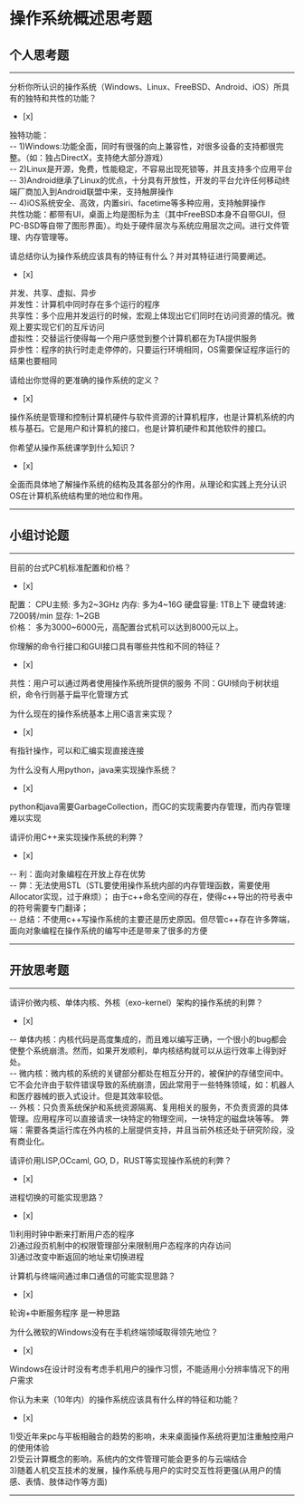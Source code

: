 # 操作系统概述思考题

## 个人思考题

---

分析你所认识的操作系统（Windows、Linux、FreeBSD、Android、iOS）所具有的独特和共性的功能？
- [x]  


> 
  独特功能：  
        --  1)Windows:功能全面，同时有很强的向上兼容性，对很多设备的支持都很完整。（如：独占DirectX，支持绝大部分游戏）  
        --  2)Linux是开源，免费，性能稳定，不容易出现死锁等，并且支持多个应用平台  
        --  3)Android继承了Linux的优点，十分具有开放性，开发的平台允许任何移动终端厂商加入到Android联盟中来，支持触屏操作  
        --  4)iOS系统安全、高效，内置siri、facetime等多种应用，支持触屏操作  
  共性功能：都带有UI，桌面上均是图标为主（其中FreeBSD本身不自带GUI，但PC-BSD等自带了图形界面）。均处于硬件层次与系统应用层次之间。进行文件管理、内存管理等。  


请总结你认为操作系统应该具有的特征有什么？并对其特征进行简要阐述。
- [x]  

>  
  并发、共享、虚拟、异步  
  并发性：计算机中同时存在多个运行的程序   
  共享性：多个应用并发运行的时候，宏观上体现出它们同时在访问资源的情况。微观上要实现它们的互斥访问   
  虚拟性：交替运行使得每一个用户感觉到整个计算机都在为TA提供服务   
  异步性：程序的执行时走走停停的，只要运行环境相同，OS需要保证程序运行的结果也要相同  

请给出你觉得的更准确的操作系统的定义？
- [x]  

> 
   操作系统是管理和控制计算机硬件与软件资源的计算机程序，也是计算机系统的内核与基石。它是用户和计算机的接口，也是计算机硬件和其他软件的接口。

你希望从操作系统课学到什么知识？
- [x]  

> 
  全面而具体地了解操作系统的结构及其各部分的作用，从理论和实践上充分认识OS在计算机系统结构里的地位和作用。

---

## 小组讨论题

---

目前的台式PC机标准配置和价格？
- [x]  

>
  配置：
   CPU主频: 多为2~3GHz
   内存: 多为4~16G
   硬盘容量: 1TB上下
   硬盘转速: 7200转/min
   显存: 1~2GB  
 价格： 
   多为3000~6000元，高配置台式机可以达到8000元以上。


你理解的命令行接口和GUI接口具有哪些共性和不同的特征？
- [x]  

> 
  共性：用户可以通过两者使用操作系统所提供的服务
  不同：GUI倾向于树状组织，命令行则基于扁平化管理方式

为什么现在的操作系统基本上用C语言来实现？
- [x]  

>  
  有指针操作，可以和汇编实现直接连接

为什么没有人用python，java来实现操作系统？
- [x]  

> 
  python和java需要GarbageCollection，而GC的实现需要内存管理，而内存管理难以实现

请评价用C++来实现操作系统的利弊？
- [x]  

> 
--  利：面向对象编程在开放上存在优势    
--  弊：无法使用STL（STL要使用操作系统内部的内存管理函数，需要使用Allocator实现，过于麻烦）；   由于c++命名空间的存在，使得c++导出的符号表中的符号需要专门翻译；  
--  总结：不使用c++写操作系统的主要还是历史原因。但尽管c++存在许多弊端，面向对象编程在操作系统的编写中还是带来了很多的方便


---

## 开放思考题

---

请评价微内核、单体内核、外核（exo-kernel）架构的操作系统的利弊？
- [x]  

>  
  --  单体内核：内核代码是高度集成的，而且难以编写正确，一个很小的bug都会使整个系统崩溃。然而，如果开发顺利，单内核结构就可以从运行效率上得到好处。  
  --  微内核：微内核的系统的关键部分都处在相互分开的，被保护的存储空间中。它不会允许由于软件错误导致的系统崩溃，因此常用于一些特殊领域，如：机器人和医疗器械的嵌入式设计。但是其效率较低。  
  --  外核：只负责系统保护和系统资源隔离、复用相关的服务，不负责资源的具体管理。应用程序可以直接请求一块特定的物理空间，一块特定的磁盘块等等。 弊端：需要各类运行库在外内核的上层提供支持，并且当前外核还处于研究阶段，没有商业化。  

请评价用LISP,OCcaml, GO, D，RUST等实现操作系统的利弊？
- [x]  

>  

进程切换的可能实现思路？
- [x]  

> 
   1)利用时钟中断来打断用户态的程序  
   2)通过段页机制中的权限管理部分来限制用户态程序的内存访问  
   3)通过改变中断返回的地址来切换进程  

计算机与终端间通过串口通信的可能实现思路？
- [x]  

>  
   轮询+中断服务程序 是一种思路

为什么微软的Windows没有在手机终端领域取得领先地位？
- [x]  

>  
   Windows在设计时没有考虑手机用户的操作习惯，不能适用小分辨率情况下的用户需求

你认为未来（10年内）的操作系统应该具有什么样的特征和功能？
- [x]  

>  
   1)受近年来pc与平板相融合的趋势的影响，未来桌面操作系统将更加注重触控用户的使用体验  
   2)受云计算概念的影响，系统内的文件管理可能会更多的与云端结合  
   3)随着人机交互技术的发展，操作系统与用户的实时交互性将更强(从用户的情感、表情、肢体动作等方面)
   
---
